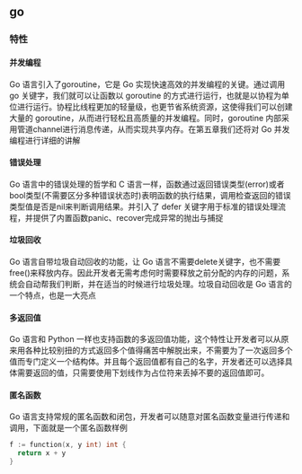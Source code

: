 ## go
### 特性
#### 并发编程
Go 语言引入了goroutine，它是 Go 实现快速高效的并发编程的关键。通过调用 go 关键字，我们就可以让函数以 goroutine 的方式进行运行，也就是以协程为单位进行运行。协程比线程更加的轻量级，也更节省系统资源，这使得我们可以创建大量的 goroutine，从而进行轻松且高质量的并发编程。同时，goroutine 内部采用管道channel进行消息传递，从而实现共享内存。在第五章我们还将对 Go 并发编程进行详细的讲解
#### 错误处理
Go 语言中的错误处理的哲学和 C 语言一样，函数通过返回错误类型(error)或者bool类型(不需要区分多种错误状态时)表明函数的执行结果，调用检查返回的错误类型值是否是nil来判断调用结果。并引入了 defer 关键字用于标准的错误处理流程，并提供了内置函数panic、recover完成异常的抛出与捕捉
#### 垃圾回收
Go 语言自带垃圾自动回收的功能，让 Go 语言不需要delete关键字，也不需要free()来释放内存。因此开发者无需考虑何时需要释放之前分配的内存的问题，系统会自动帮我们判断，并在适当的时候进行垃圾处理。垃圾自动回收是 Go 语言的一个特点，也是一大亮点
#### 多返回值
Go 语言和 Python 一样也支持函数的多返回值功能，这个特性让开发者可以从原来用各种比较别扭的方式返回多个值得痛苦中解脱出来，不需要为了一次返回多个值而专门定义一个结构体。并且每个返回值都有自己的名字，开发者还可以选择具体需要返回的值，只需要使用下划线作为占位符来丢掉不要的返回值即可。
#### 匿名函数
Go 语言支持常规的匿名函数和闭包，开发者可以随意对匿名函数变量进行传递和调用，下面就是一个匿名函数样例
```go
f := function(x, y int) int {
  return x + y
}
```
